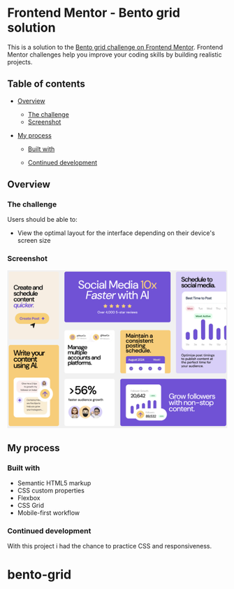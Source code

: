 # Frontend Mentor - Bento grid solution

This is a solution to the [Bento grid challenge on Frontend Mentor](https://www.frontendmentor.io/challenges/bento-grid-RMydElrlOj). Frontend Mentor challenges help you improve your coding skills by building realistic projects.

## Table of contents

- [Overview](#overview)

  - [The challenge](#the-challenge)
  - [Screenshot](#screenshot)

- [My process](#my-process)

  - [Built with](#built-with)

  - [Continued development](#continued-development)

## Overview

### The challenge

Users should be able to:

- View the optimal layout for the interface depending on their device's screen size

### Screenshot

![](./assets/images/Screenshot.png)

## My process

### Built with

- Semantic HTML5 markup
- CSS custom properties
- Flexbox
- CSS Grid
- Mobile-first workflow

### Continued development

With this project i had the chance to practice CSS and responsiveness.
# bento-grid

